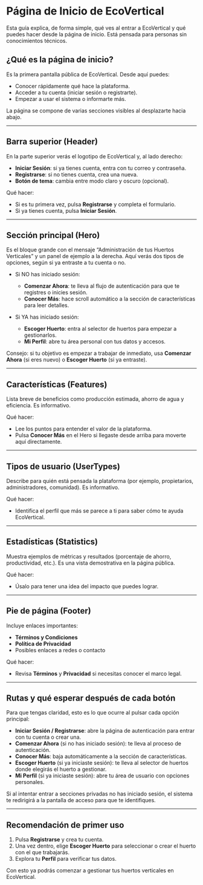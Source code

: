 # Página de Inicio de EcoVertical

Esta guía explica, de forma simple, qué ves al entrar a EcoVertical y qué puedes hacer desde la página de inicio. Está pensada para personas sin conocimientos técnicos.

## ¿Qué es la página de inicio?
Es la primera pantalla pública de EcoVertical. Desde aquí puedes:
- Conocer rápidamente qué hace la plataforma.
- Acceder a tu cuenta (iniciar sesión o registrarte).
- Empezar a usar el sistema o informarte más.

La página se compone de varias secciones visibles al desplazarte hacia abajo.

---

## Barra superior (Header)
En la parte superior verás el logotipo de EcoVertical y, al lado derecho:
- **Iniciar Sesión**: si ya tienes cuenta, entra con tu correo y contraseña.
- **Registrarse**: si no tienes cuenta, crea una nueva.
- **Botón de tema**: cambia entre modo claro y oscuro (opcional).

Qué hacer:
- Si es tu primera vez, pulsa **Registrarse** y completa el formulario.
- Si ya tienes cuenta, pulsa **Iniciar Sesión**.

---

## Sección principal (Hero)
Es el bloque grande con el mensaje “Administración de tus Huertos Verticales” y un panel de ejemplo a la derecha. Aquí verás dos tipos de opciones, según si ya entraste a tu cuenta o no.

- Si NO has iniciado sesión:
  - **Comenzar Ahora**: te lleva al flujo de autenticación para que te registres o inicies sesión.
  - **Conocer Más**: hace scroll automático a la sección de características para leer detalles.

- Si YA has iniciado sesión:
  - **Escoger Huerto**: entra al selector de huertos para empezar a gestionarlos.
  - **Mi Perfil**: abre tu área personal con tus datos y accesos.

Consejo: si tu objetivo es empezar a trabajar de inmediato, usa **Comenzar Ahora** (si eres nuevo) o **Escoger Huerto** (si ya entraste).

---

## Características (Features)
Lista breve de beneficios como producción estimada, ahorro de agua y eficiencia. Es informativo.

Qué hacer:
- Lee los puntos para entender el valor de la plataforma.
- Pulsa **Conocer Más** en el Hero si llegaste desde arriba para moverte aquí directamente.

---

## Tipos de usuario (UserTypes)
Describe para quién está pensada la plataforma (por ejemplo, propietarios, administradores, comunidad). Es informativo.

Qué hacer:
- Identifica el perfil que más se parece a ti para saber cómo te ayuda EcoVertical.

---

## Estadísticas (Statistics)
Muestra ejemplos de métricas y resultados (porcentaje de ahorro, productividad, etc.). Es una vista demostrativa en la página pública.

Qué hacer:
- Úsalo para tener una idea del impacto que puedes lograr.

---

## Pie de página (Footer)
Incluye enlaces importantes:
- **Términos y Condiciones**
- **Política de Privacidad**
- Posibles enlaces a redes o contacto

Qué hacer:
- Revisa **Términos** y **Privacidad** si necesitas conocer el marco legal.

---

## Rutas y qué esperar después de cada botón
Para que tengas claridad, esto es lo que ocurre al pulsar cada opción principal:
- **Iniciar Sesión / Registrarse**: abre la página de autenticación para entrar con tu cuenta o crear una.
- **Comenzar Ahora** (si no has iniciado sesión): te lleva al proceso de autenticación.
- **Conocer Más**: baja automáticamente a la sección de características.
- **Escoger Huerto** (si ya iniciaste sesión): te lleva al selector de huertos donde elegirás el huerto a gestionar.
- **Mi Perfil** (si ya iniciaste sesión): abre tu área de usuario con opciones personales.

Si al intentar entrar a secciones privadas no has iniciado sesión, el sistema te redirigirá a la pantalla de acceso para que te identifiques.

---

## Recomendación de primer uso
1) Pulsa **Registrarse** y crea tu cuenta.
2) Una vez dentro, elige **Escoger Huerto** para seleccionar o crear el huerto con el que trabajarás.
3) Explora tu **Perfil** para verificar tus datos.

Con esto ya podrás comenzar a gestionar tus huertos verticales en EcoVertical.
